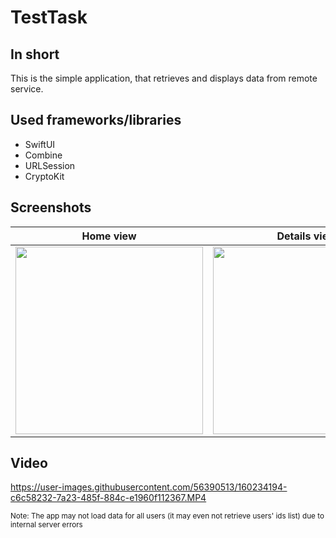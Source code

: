 # TestTask

## In short

This is the simple application, that retrieves and displays data from remote service.

## Used frameworks/libraries

* SwiftUI
* Combine
* URLSession
* CryptoKit

## Screenshots

| Home view | Details view |
|-----------|--------------|
|<img src="https://user-images.githubusercontent.com/56390513/160231902-65827714-a096-4397-b5b8-fc45cdc10c9f.png" width="300">|<img src="https://user-images.githubusercontent.com/56390513/160231943-dd464814-8f1f-4fcb-aeb5-02a41c82fda7.png" width="300">|

## Video

https://user-images.githubusercontent.com/56390513/160234194-c6c58232-7a23-485f-884c-e1960f112367.MP4

<sup>Note: The app may not load data for all users (it may even not retrieve users' ids list) due to internal server errors</sup>
